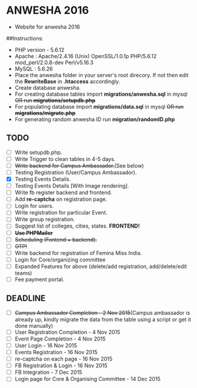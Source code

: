 # ANWESHA 2016
- Website for anwesha 2016

##Instructions:
- PHP version - 5.6.12
- Apache : Apache/2.4.16 (Unix) OpenSSL/1.0.1p PHP/5.6.12 mod_perl/2.0.8-dev Perl/v5.16.3
- MySQL : 5.6.26
- Place the anwesha folder in your server's root direcory. If not then edit the __RewriteBase__ in __.htaccess__ accordingly.
- Create database anwesha.
- For creating database tables import __migrations/anwesha.sql__ in mysql ~~OR run __migrations/setupdb.php__~~
- For populating database import __migrations/data.sql__ in mysql ~~OR run __migrations/migrate.php__~~
- For generating random anwesha ID run __migration/randomID.php__

## TODO
- [ ] Write setupdb.php.
- [ ] Write Trigger to clean tables in 4-5 days.
- [ ] ~~Write backend for Campus Ambassador.~~(See below)
- [ ] Testing Registration (User/Campus Ambassador).
- [x] Testing Events Details.
- [ ] Testing Events Details [With Image rendering].
- [ ] Write fb register backend and frontend.
- [ ] Add __re-captcha__ on registration page.
- [ ] Login for users.
- [ ] Write registration for particular Event.
- [ ] Write group registration.
- [ ] Suggest list of colleges, cities, states. __FRONTEND!__
- [ ] ~~__Use PHPMailer__~~
- [ ] ~~Scheduling (Fontend + backend).~~
- [ ] ~~OTP!~~
- [ ] Write backend for registration of Femina Miss India.
- [ ] Login for Core/organizing committee
- [ ] Expanded Features for above (delete/add registration, add/delete/edit teams)
- [ ] Fee payment portal.

## DEADLINE
- [ ] ~~Campus Ambassador Completion - 2 Nov 2015~~(Campus ambassador is already up, kindly migrate the data from the table using a script or get it done manually)
- [ ] User Registration Completion - 4 Nov 2015
- [ ] Event Page Completion - 4 Nov 2015
- [ ] User Login - 16 Nov 2015
- [ ] Events Registration - 16 Nov 2015
- [ ] re-captcha on each page - 16 Nov 2015
- [ ] FB Registration & Login - 16 Nov 2015
- [ ] FB Integration - 7 Dec 2015
- [ ] Login page for Core & Organising Committee - 14 Dec 2015
